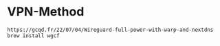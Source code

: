 # VPN-Method
```
https://gcqd.fr/22/07/04/Wireguard-full-power-with-warp-and-nextdns
brew install wgcf
```
